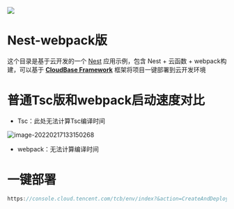 <a href="https://github.com/TencentCloudBase/cloudbase-templates"><img src="https://main.qcloudimg.com/raw/79fdd61df8b2154ccaa479301fcc57a6.png"></a>

# Nest-webpack版

这个目录是基于云开发的一个 [Nest](https://nestjs.com/) 应用示例，包含 Nest + 云函数 + webpack构建，可以基于 **[CloudBase Framework](https://github.com/TencentCloudBase/cloudbase-framework)** 框架将项目一键部署到云开发环境



# 普通Tsc版和webpack启动速度对比

+ Tsc：此处无法计算Tsc编译时间

![image-20220217133150268](https://gitee.com/JYbill/typroa_pic/raw/master//%E5%8D%9A%E5%AE%A2/image-20220217133150268.png)

+ webpack：无法计算编译时间







# 一键部署

```js
https://console.cloud.tencent.com/tcb/env/index?&action=CreateAndDeployCloudBaseProject&appUrl=https://github.com/JYbill/cloudbase-nest-template-windows&branch=webpack-version&appName=nest-starter
```

